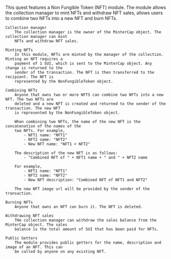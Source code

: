  This quest features a Non Fungible Token (NFT) module. The module allows the collection manager 
    to mint NFTs and withdraw NFT sales, allows users to combine two NFTs into a new NFT and burn 
    NFTs.

    Collection manager
        The collection manager is the owner of the MinterCap object. The collection manager can mint
        NFTs and withdraw NFT sales.

    Minting NFTs
        In this module, NFTs are minted by the manager of the collection. Minting an NFT requires a
        payment of 1 SUI, which is sent to the MinterCap object. Any change is returned to the 
        sender of the transaction. The NFT is then transferred to the recipient. The NFT is 
        represented by the NonFungibleToken object.

    Combining NFTs
        Anyone that owns two or more NFTS can combine two NFTs into a new NFT. The two NFTs are 
        deleted and a new NFT is created and returned to the sender of the transaction. The new NFT 
        is represented by the NonFungibleToken object.

        When combining two NFTs, the name of the new NFT is the concatenation of the names of the
        two NFTs. For example, 
            - NFT1 name: "NFT1"
            - NFT2 name: "NFT2"
            - New NFT name: "NFT1 + NFT2"
        
        The description of the new NFT is as follows: 
            - "Combined NFT of " + NFT1 name + " and " + NFT2 name

        For example, 
            - NFT1 name: "NFT1"
            - NFT2 name: "NFT2"
            - New NFT description: "Combined NFT of NFT1 and NFT2"

        The new NFT image url will be provided by the sender of the transaction.

    Burning NFTs
        Anyone that owns an NFT can burn it. The NFT is deleted.

    Withdrawing NFT sales
        THe collection manager can withdraw the sales balance from the MinterCap object. The sales
        balance is the total amount of SUI that has been paid for NFTs. 

    Public Getters
        The module provides public getters for the name, description and image of an NFT. This can 
        be called by anyone on any existing NFT.
